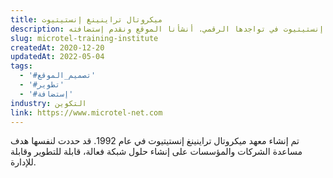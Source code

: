 ```yaml
---
title: ميكروتال تراينينغ إنستيتيوت
description: تعاونت يونيفارواب مع ميكروتال تراينينغ إنستيتيوت في تواجدها الرقمي. أنشأنا الموقع ونقدم إستضافته.
slug: microtel-training-institute
createdAt: 2020-12-20
updatedAt: 2022-05-04
tags:
  - '#تصميم_الموقع'
  - '#تطوير'
  - '#إستضافة'
industry: التكوين
link: https://www.microtel-net.com
---
```


تم إنشاء معهد ميكروتال تراينينغ إنستيتيوت في عام 1992. قد حددت لنفسها هدف مساعدة الشركات والمؤسسات على إنشاء حلول شبكة فعالة، قابلة للتطوير وقابلة للإدارة.
